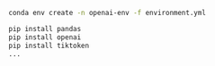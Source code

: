 ```bash
conda env create -n openai-env -f environment.yml
```

```bash
pip install pandas
pip install openai
pip install tiktoken
...
```
